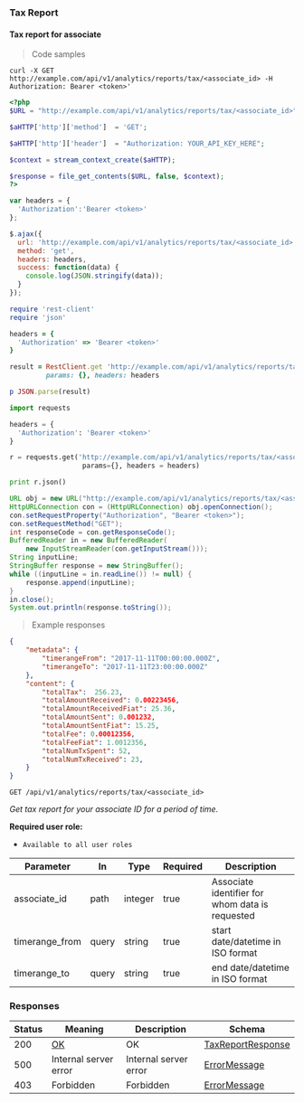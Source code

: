 ### Tax Report

#### Tax report for associate

> Code samples

```shell
curl -X GET http://example.com/api/v1/analytics/reports/tax/<associate_id> -H Authorization: Bearer <token>'
```

```php
<?php
$URL = "http://example.com/api/v1/analytics/reports/tax/<associate_id>";

$aHTTP['http']['method']  = 'GET';

$aHTTP['http']['header']  = "Authorization: YOUR_API_KEY_HERE";

$context = stream_context_create($aHTTP);

$response = file_get_contents($URL, false, $context);
?>

```

```javascript
var headers = {
  'Authorization':'Bearer <token>'
};

$.ajax({
  url: 'http://example.com/api/v1/analytics/reports/tax/<associate_id>',
  method: 'get',
  headers: headers,
  success: function(data) {
    console.log(JSON.stringify(data));
  }
});
```

```ruby
require 'rest-client'
require 'json'

headers = {
  'Authorization' => 'Bearer <token>'
}

result = RestClient.get 'http://example.com/api/v1/analytics/reports/tax/<associate_id>',
         params: {}, headers: headers

p JSON.parse(result)
```

```python
import requests

headers = {
  'Authorization': 'Bearer <token>'
}

r = requests.get('http://example.com/api/v1/analytics/reports/tax/<associate_id>',
                  params={}, headers = headers)

print r.json()
```

```java
URL obj = new URL("http://example.com/api/v1/analytics/reports/tax/<associate_id>");
HttpURLConnection con = (HttpURLConnection) obj.openConnection();
con.setRequestProperty("Authorization", "Bearer <token>");
con.setRequestMethod("GET");
int responseCode = con.getResponseCode();
BufferedReader in = new BufferedReader(
    new InputStreamReader(con.getInputStream()));
String inputLine;
StringBuffer response = new StringBuffer();
while ((inputLine = in.readLine()) != null) {
    response.append(inputLine);
}
in.close();
System.out.println(response.toString());
```


> Example responses

```json
{
    "metadata": {
        "timerangeFrom": "2017-11-11T00:00:00.000Z",
        "timerangeTo": "2017-11-11T23:00:00.000Z"
    },
    "content": {
        "totalTax":  256.23,
        "totalAmountReceived": 0.00223456,
        "totalAmountReceivedFiat": 25.36,
        "totalAmountSent": 0.001232,
        "totalAmountSentFiat": 15.25,
        "totalFee": 0.00012356,
        "totalFeeFiat": 1.0012356,
        "totalNumTxSpent": 52,
        "totalNumTxReceived": 23,
    }
}
```

<a id="opIdcreateTaxReport"></a>

`GET /api/v1/analytics/reports/tax/<associate_id>`

*Get tax report for your associate ID for a period of time.*

**Required user role:**

   * `Available to all user roles`

<!--<h3 id="opIdcreateDashboard_tax-report-parameters">Parameters</h3>-->

|Parameter|In|Type|Required|Description|
|---|---|---|---|---|
|associate_id|path|integer|true|Associate identifier for whom data is requested|
|timerange_from|query|string|true|start date/datetime in ISO format|
|timerange_to|query|string|true|end date/datetime in ISO format|

<h3 id="opIdcreateDashboard_tax-report-responses">Responses</h3>

|Status|Meaning|Description|Schema|
|---|---|---|---|
|200|[OK](https://tools.ietf.org/html/rfc7231#section-6.3.1)|OK|[TaxReportResponse](#tocTaxReportResponse)|
|500|Internal server error|Internal server error|[ErrorMessage](#schemareporterrormessage)|
|403|Forbidden|Forbidden|[ErrorMessage](#schemareporterrormessage)|
